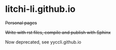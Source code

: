 # litchi-li.github.io

~~Personal pages~~

~~Write with rst files, compile and publish with Sphinx~~

Now deprecated, see yyccli.github.io
